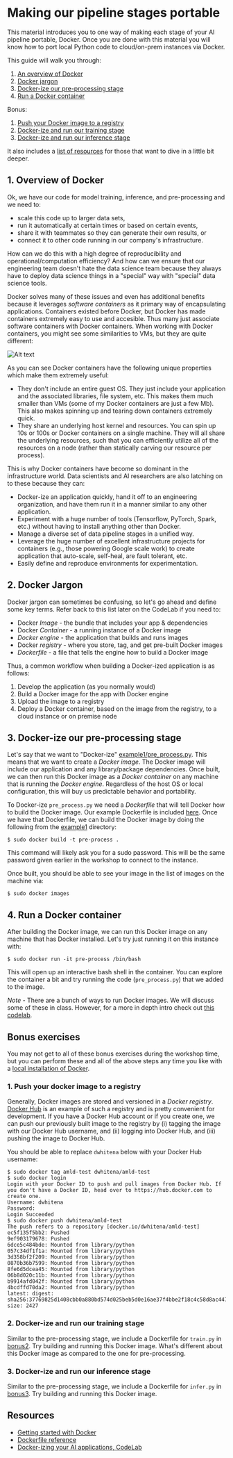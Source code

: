 # Making our pipeline stages portable

This material introduces you to one way of making each stage of your AI pipeline portable, Docker. Once you are done with this material you will know how to port local Python code to cloud/on-prem instances via Docker. 

This guide will walk you through:

1. [An overview of Docker](#1-overview-of-docker)
2. [Docker jargon](#2-docker-jargon)
3. [Docker-ize our pre-processing stage](#3-docker-ize-our-pre-processing-stage)
4. [Run a Docker container](#4-run-a-docker-container)

Bonus:

1. [Push your Docker image to a registry](README.md#1-push-your-docker-image-to-a-registry)
2. [Docker-ize and run our training stage](#2-docker-ize-and-run-our-training-stage)
3. [Docker-ize and run our inference stage](#3-docker-ize-and-run-our-inference-stage)

It also includes a [list of resources](#resources) for those that want to dive in a little bit deeper.

## 1. Overview of Docker  

Ok, we have our code for model training, inference, and pre-processing and we need to:

- scale this code up to larger data sets,
- run it automatically at certain times or based on certain events, 
- share it with teammates so they can generate their own results, or
- connect it to other code running in our company's infrastructure.

How can we do this with a high degree of reproducibility and operational/computation efficiency? And how can we ensure that our engineering team doesn't hate the data science team because they always have to deploy data science things in a "special" way with "special" data science tools. 

Docker solves many of these issues and even has additional benefits because it leverages *software containers* as it primary way of encapsulating applications. Containers existed before Docker, but Docker has made containers extremely easy to use and accesible. Thus many just associate software containers with Docker containers. When working with Docker containers, you might see some similarities to VMs, but they are quite different:

![Alt text](https://blog.netapp.com/wp-content/uploads/2016/03/Screen_Shot_2016-03-11_at_9.14.20_PM1.png)

As you can see Docker containers have the following unique properties which make them extremely useful:

- They don't include an entire guest OS. They just include your application and the associated libraries, file system, etc. This makes them much smaller than VMs (some of my Docker containers are just a few Mb). This also makes spinning up and tearing down containers extremely quick.
- They share an underlying host kernel and resources. You can spin up 10s or 100s or Docker containers on a single machine. They will all share the underlying resources, such that you can efficiently utilize all of the resources on a node (rather than statically carving our resource per process). 

This is why Docker containers have become so dominant in the infrastructure world. Data scientists and AI researchers are also latching on to these because they can:

- Docker-ize an application quickly, hand it off to an engineering organization, and have them run it in a manner similar to any other application.
- Experiment with a huge number of tools (Tensorflow, PyTorch, Spark, etc.) without having to install anything other than Docker.
- Manage a diverse set of data pipeline stages in a unified way.
- Leverage the huge number of excellent infrastructure projects for containers (e.g., those powering Google scale work) to create application that auto-scale, self-heal, are fault tolerant, etc.
- Easily define and reproduce environments for experimentation.

## 2. Docker Jargon

Docker jargon can sometimes be confusing, so let's go ahead and define some key terms. Refer back to this list later on the CodeLab if you need to:

- Docker *Image* - the bundle that includes your app & dependencies
- Docker *Container* - a running instance of a Docker image
- *Docker engine* - the application that builds and runs images
- Docker *registry* - where you store, tag, and get pre-built Docker images
- *Dockerfile* - a file that tells the engine how to build a Docker image

Thus, a common workflow when building a Docker-ized application is as follows:

1. Develop the application (as you normally would)
2. Build a Docker image for the app with Docker engine
3. Upload the image to a registry
4. Deploy a Docker container, based on the image from the registry, to a cloud instance or on premise node

## 3. Docker-ize our pre-processing stage

Let's say that we want to "Docker-ize" [example1/pre_process.py](example1/pre_process.py). This means that we want to create a *Docker image*. The Docker image will include our application and any library/package dependencies. Once built, we can then run this Docker image as a *Docker container* on any machine that is running the *Docker engine*. Regardless of the host OS or local configuration, this will buy us predictable behavior and portability.

To Docker-ize `pre_process.py` we need a *Dockerfile* that will tell Docker how to build the Docker image. Our example Dockerfile is included [here](example1/Dockerfile). Once we have that Dockerfile, we can build the Docker image by doing the following from the [example1](example1) directory:

```
$ sudo docker build -t pre-process . 
```

This command will likely ask you for a sudo password. This will be the same password given earlier in the workshop to connect to the instance.

Once built, you should be able to see your image in the list of images on the machine via:

```
$ sudo docker images
```

## 4. Run a Docker container

After building the Docker image, we can run this Docker image on any machine that has Docker installed. Let's try just running it on this instance with:

```
$ sudo docker run -it pre-process /bin/bash
```

This will open up an interactive bash shell in the container. You can explore the container a bit and try running the code (`pre_process.py`) that we added to the image.

*Note* - There are a bunch of ways to run Docker images. We will discuss some of these in class. However, for a more in depth intro check out [this codelab](https://github.com/dwhitena/qcon-ai-docker-workshop).

## Bonus exercises

You may not get to all of these bonus exercises during the workshop time, but you can perform these and all of the above steps any time you like with a [local installation of Docker](https://www.docker.com/community-edition). 

### 1. Push your docker image to a registry

Generally, Docker images are stored and versioned in a *Docker registry*. [Docker Hub](https://hub.docker.com/) is an example of such a registry and is pretty convenient for development. If you have a Docker Hub account or if you create one, we can push our previously built image to the registry by (i) tagging the image with our Docker Hub username, and (ii) logging into Docker Hub, and (iii) pushing the image to Docker Hub.

You should be able to replace `dwhitena` below with your Docker Hub username:

```
$ sudo docker tag amld-test dwhitena/amld-test
$ sudo docker login
Login with your Docker ID to push and pull images from Docker Hub. If you don't have a Docker ID, head over to https://hub.docker.com to create one.
Username: dwhitena
Password:
Login Succeeded
$ sudo docker push dwhitena/amld-test
The push refers to a repository [docker.io/dwhitena/amld-test]
ec5f135f5bb2: Pushed
9ef903179678: Pushed
6dce5c484bde: Mounted from library/python
057c34df1f1a: Mounted from library/python
3d358bf2f209: Mounted from library/python
0870b36b7599: Mounted from library/python
8fe6d5dcea45: Mounted from library/python
06b8d020c11b: Mounted from library/python
b9914afd042f: Mounted from library/python
4bcdffd70da2: Mounted from library/python
latest: digest: sha256:37769825d1408cbb0a880bd574d025beb5d0e16ae37f4bbe2f18c4c58d8ac447 size: 2427
```

### 2. Docker-ize and run our training stage 

Similar to the pre-processing stage, we include a Dockerfile for `train.py` in [bonus2](bonus2). Try building and running this Docker image. What's different about this Docker image as compared to the one for pre-processing.

### 3. Docker-ize and run our inference stage

Similar to the pre-processing stage, we include a Dockerfile for `infer.py` in [bonus3](bonus3). Try building and running this Docker image. 

## Resources

- [Getting started with Docker](https://docs.docker.com/get-started/)
- [Dockerfile reference](https://docs.docker.com/engine/reference/builder/)
- [Docker-izing your AI applications, CodeLab](https://github.com/dwhitena/qcon-ai-docker-workshop)
